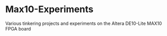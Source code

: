 # Max10-Experiments
Various tinkering projects and experiments on the Altera DE10-Lite MAX10 FPGA board 
